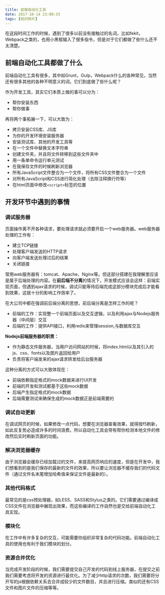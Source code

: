 ```yaml
---
title: 前端自动化工具
date: 2017-10-14 23:00:33
tags: [知识碎片]
---
```

在这段时间工作的时候，遇到了很多以前没有接触过的名词，比如fekit，Webpack之类的，也用小黑框输入了很多指令，但是对于它们都做了些什么还不太清楚。

## 前端自动化工具都做了什么

前端自动化工具有很多，其中如Grunt，Gulp，Webpack什么的各种常见，当然还有很多其他的各种不明意义的词。它们到底做了些什么呢？

作为开发工具，其实它们本质上做的事可以分为：
* 帮你安装东西
* 帮你做事

再将两个事拓展一下，可以大致为：
* 拷贝安装CSS库、JS库
* 为你的开发环境安装服务器
* 安装测试库、其他的开发工具等
* 在一个文件中替换文本字符串
* 创建文件夹，并且将文件转移到这些文件夹中
* 用一条单命令运行单元测试
* 在我保存文件的时候刷新浏览器
* 所有JavaScript文件整合为一个文件，将所有CSS文件整合为一个文件
* 对所有JavaScript和CSS进行简化处理（去除注释换行符等）
* 在html页面中修改`<script>`标签的位置

## 开发环节中遇到的事情

### 调试服务器

页面操作离不开各种请求，要处理请求就必须要开启一个web服务器。web服务器处理的工作有：
* 建立TCP链接
* 处理客户端发送的HTTP请求
* 向客户端发送处理过后的结果
* 关闭链接

常用web服务器有：tomcat、Apache、Nginx等。但这部分搭建在我理解里应该是属于后端处理的内容。在**前后端不分离**的情况下，开发模式应该会这样：前端实现页面，但遇到ajax请求的时候，调试只能等待后端完成这部分模块完成后才能看到效果，这就十分的影响工作效率了。

在大公司中都在强调前后端分离的思想，前后端分离是怎样工作的呢？
* 前端的工作：实现整一个前端页面以及交互逻辑，以及利用ajax与Nodejs服务器（中间层）交互
* 后端的工作：提供API接口，利用redis来管理session,与数据库交互

**Nodejs前端服务器的职责：**
* 作为静态文件服务器，当用户访问网站的时候，将index.html以及其引入的js、css、fonts以及图片返回给用户
* 负责将客户端发来的ajax请求转发给后台服务器

这种分离的方式可以大致体现在：
* 前端依赖指定格式的mock数据来进行UI开发
* 前端的开发和测试都基于这些mock数据
* 后端产生指定格式的mock数据
* 后端需要测试来确保生成的mock数据正是前端需要的

### 调试自动更新

在调试网页的时候，如果修改一点代码，想要在浏览器查看效果，就得按f5刷新，如此反复势必造成许多的时间浪费。所以自动化工具会带有帮你检测本地文件的修改然后实时刷新页面的功能。

### 解决浏览器缓存

由于浏览器会缓存已经加载过的文件，来提高网页响应的速度，但是在开发中，我们想看到的是我们保存的最新的文件的效果，所以要让浏览器不缓存我们的代码文件（通过文件名末尾增加哈希值来保证文件是最新的）。

### 其他代码格式

最常见的是css预处理器，如LESS、SASS和Stylus之类的。它们需要通过编译成CSS文件在浏览器中展现出效果，而这些编译的工作自然也是交给前端自动化工具实现。

### 模块化

在工作中有许多复杂的交互，可能需要你组织非常复杂的代码功能。前端自动化工具的使用也有利于我们模块的划分。

### 资源合并优化

当完成开发阶段的时候，我们需要提交自己开发的代码到线上服务器，在提交之前我们需要考虑将开发的资源进行最优化。为了减少http请求的次数，我们需要将分开写的js根据依赖关系去合并成较少的文件数目，并且进行压缩。类似的还有CSS文件和图片文件的压缩等等。


